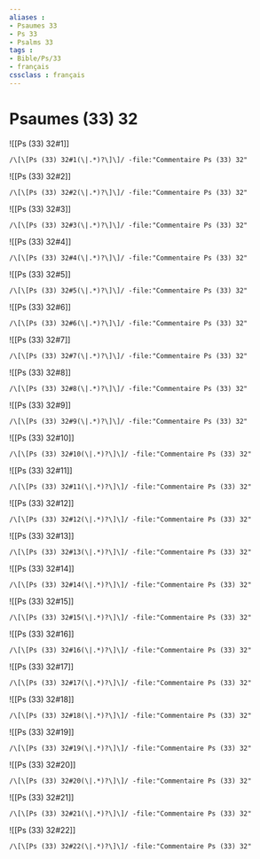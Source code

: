 ```yaml
---
aliases : 
- Psaumes 33
- Ps 33
- Psalms 33
tags : 
- Bible/Ps/33
- français
cssclass : français
---
```


# Psaumes (33) 32

![[Ps (33) 32#1]]

```query
/\[\[Ps (33) 32#1(\|.*)?\]\]/ -file:"Commentaire Ps (33) 32"
```

![[Ps (33) 32#2]]

```query
/\[\[Ps (33) 32#2(\|.*)?\]\]/ -file:"Commentaire Ps (33) 32"
```

![[Ps (33) 32#3]]

```query
/\[\[Ps (33) 32#3(\|.*)?\]\]/ -file:"Commentaire Ps (33) 32"
```

![[Ps (33) 32#4]]

```query
/\[\[Ps (33) 32#4(\|.*)?\]\]/ -file:"Commentaire Ps (33) 32"
```

![[Ps (33) 32#5]]

```query
/\[\[Ps (33) 32#5(\|.*)?\]\]/ -file:"Commentaire Ps (33) 32"
```

![[Ps (33) 32#6]]

```query
/\[\[Ps (33) 32#6(\|.*)?\]\]/ -file:"Commentaire Ps (33) 32"
```

![[Ps (33) 32#7]]

```query
/\[\[Ps (33) 32#7(\|.*)?\]\]/ -file:"Commentaire Ps (33) 32"
```

![[Ps (33) 32#8]]

```query
/\[\[Ps (33) 32#8(\|.*)?\]\]/ -file:"Commentaire Ps (33) 32"
```

![[Ps (33) 32#9]]

```query
/\[\[Ps (33) 32#9(\|.*)?\]\]/ -file:"Commentaire Ps (33) 32"
```

![[Ps (33) 32#10]]

```query
/\[\[Ps (33) 32#10(\|.*)?\]\]/ -file:"Commentaire Ps (33) 32"
```

![[Ps (33) 32#11]]

```query
/\[\[Ps (33) 32#11(\|.*)?\]\]/ -file:"Commentaire Ps (33) 32"
```

![[Ps (33) 32#12]]

```query
/\[\[Ps (33) 32#12(\|.*)?\]\]/ -file:"Commentaire Ps (33) 32"
```

![[Ps (33) 32#13]]

```query
/\[\[Ps (33) 32#13(\|.*)?\]\]/ -file:"Commentaire Ps (33) 32"
```

![[Ps (33) 32#14]]

```query
/\[\[Ps (33) 32#14(\|.*)?\]\]/ -file:"Commentaire Ps (33) 32"
```

![[Ps (33) 32#15]]

```query
/\[\[Ps (33) 32#15(\|.*)?\]\]/ -file:"Commentaire Ps (33) 32"
```

![[Ps (33) 32#16]]

```query
/\[\[Ps (33) 32#16(\|.*)?\]\]/ -file:"Commentaire Ps (33) 32"
```

![[Ps (33) 32#17]]

```query
/\[\[Ps (33) 32#17(\|.*)?\]\]/ -file:"Commentaire Ps (33) 32"
```

![[Ps (33) 32#18]]

```query
/\[\[Ps (33) 32#18(\|.*)?\]\]/ -file:"Commentaire Ps (33) 32"
```

![[Ps (33) 32#19]]

```query
/\[\[Ps (33) 32#19(\|.*)?\]\]/ -file:"Commentaire Ps (33) 32"
```

![[Ps (33) 32#20]]

```query
/\[\[Ps (33) 32#20(\|.*)?\]\]/ -file:"Commentaire Ps (33) 32"
```

![[Ps (33) 32#21]]

```query
/\[\[Ps (33) 32#21(\|.*)?\]\]/ -file:"Commentaire Ps (33) 32"
```

![[Ps (33) 32#22]]

```query
/\[\[Ps (33) 32#22(\|.*)?\]\]/ -file:"Commentaire Ps (33) 32"
```

